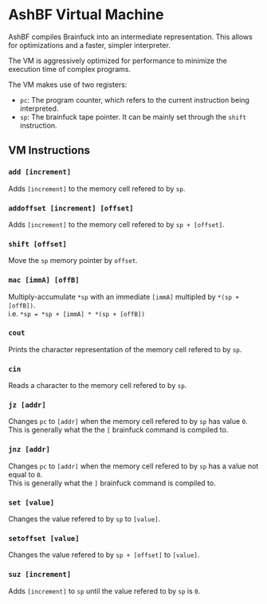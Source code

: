 # AshBF Virtual Machine

AshBF compiles Brainfuck into an intermediate representation. This allows for optimizations and a faster, simpler interpreter.

The VM is aggressively optimized for performance to minimize the execution time of complex programs.

The VM makes use of two registers:
- `pc`: The program counter, which refers to the current instruction being interpreted.
- `sp`: The brainfuck tape pointer. It can be mainly set through the `shift` instruction.

## VM Instructions

### `add [increment]`

Adds `[increment]` to the memory cell refered to by `sp`.

### `addoffset [increment] [offset]`

Adds `[increment]` to the memory cell refered to by `sp + [offset]`.

### `shift [offset]`

Move the `sp` memory pointer by `offset`.

### `mac [immA] [offB]`

Multiply-accumulate `*sp` with an immediate `[immA]` multipled by `*(sp + [offB])`.  
i.e. `*sp = *sp + [immA] * *(sp + [offB])`

### `cout`

Prints the character representation of the memory cell refered to by `sp`.

### `cin`

Reads a character to the memory cell refered to by `sp`.

### `jz [addr]`

Changes `pc` to `[addr]` when the memory cell refered to by `sp` has value `0`.  
This is generally what the the `[` brainfuck command is compiled to.

### `jnz [addr]`

Changes `pc` to `[addr]` when the memory cell refered to by `sp` has a value not equal to `0`.  
This is generally what the `]` brainfuck command is compiled to.

### `set [value]`

Changes the value refered to by `sp` to `[value]`.

### `setoffset [value]`

Changes the value refered to by `sp + [offset]` to `[value]`.

### `suz [increment]`

Adds `[increment]` to `sp` until the value refered to by `sp` is `0`.

